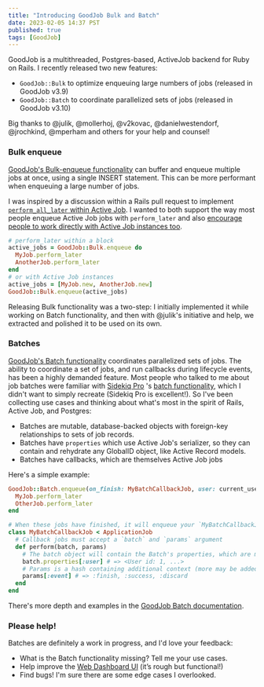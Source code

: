 ```yaml
---
title: "Introducing GoodJob Bulk and Batch"
date: 2023-02-05 14:37 PST
published: true
tags: [GoodJob]
---
```


GoodJob is a multithreaded, Postgres-based, ActiveJob backend for Ruby on Rails. I recently released two new features:

- `GoodJob::Bulk` to optimize enqueuing large numbers of jobs (released in GoodJob v3.9)
- `GoodJob::Batch` to coordinate parallelized sets of jobs (released in GoodJob v3.10)

Big thanks to @julik, @mollerhoj, @v2kovac, @danielwestendorf, @jrochkind, @mperham and others for your help and counsel!

### Bulk enqueue

[GoodJob's Bulk-enqueue functionality](https://github.com/bensheldon/good_job#bulk-enqueue) can buffer and enqueue multiple jobs at once, using a single INSERT statement. This can be more performant when enqueuing a large number of jobs.

I was inspired by a discussion within a Rails pull request to implement [`perform_all_later` within Active Job](https://github.com/rails/rails/pull/46603). I wanted to both support the way most people enqueue Active Job jobs with `perform_later` and also [encourage people to work directly with Active Job instances too](https://github.com/rails/rails/pull/43434).

```ruby
# perform_later within a block
active_jobs = GoodJob::Bulk.enqueue do
  MyJob.perform_later
  AnotherJob.perform_later
end
# or with Active Job instances
active_jobs = [MyJob.new, AnotherJob.new]
GoodJob::Bulk.enqueue(active_jobs)
```

Releasing Bulk functionality was a two-step: I initially implemented it while working on Batch functionality, and then with @julik's initiative and help, we extracted and polished it to be used on its own.

### Batches

[GoodJob's Batch functionality](https://github.com/bensheldon/good_job#batches) coordinates parallelized sets of jobs. The ability to coordinate a set of jobs, and run callbacks during lifecycle events, has been a highly demanded feature. Most people who talked to me about job batches were familiar with [Sidekiq Pro](https://sidekiq.org/products/pro.html) 's [batch functionality](https://github.com/mperham/sidekiq/wiki/Batches), which I didn't want to simply recreate (Sidekiq Pro is excellent!). So I've been collecting use cases and thinking about what's most in the spirit of Rails, Active Job, and Postgres:

- Batches are mutable, database-backed objects with foreign-key relationships to sets of job records.
- Batches have  `properties` which use Active Job's serializer, so they can contain and rehydrate any GlobalID object, like Active Record models.
- Batches have callbacks, which are themselves Active Job jobs

Here's a simple example:

```ruby
GoodJob::Batch.enqueue(on_finish: MyBatchCallbackJob, user: current_user) do
  MyJob.perform_later
  OtherJob.perform_later
end

# When these jobs have finished, it will enqueue your `MyBatchCallbackJob.perform_later(batch, options)`
class MyBatchCallbackJob < ApplicationJob
  # Callback jobs must accept a `batch` and `params` argument
  def perform(batch, params)
    # The batch object will contain the Batch's properties, which are mutable
    batch.properties[:user] # => <User id: 1, ...>
    # Params is a hash containing additional context (more may be added in the future)
    params[:event] # => :finish, :success, :discard
  end
end
```

There's more depth and examples in the [GoodJob Batch documentation](https://github.com/bensheldon/good_job#batches).

### Please help!

Batches are definitely a work in progress, and I'd love your feedback:

- What is the Batch functionality missing? Tell me your use cases.
- Help improve the [Web Dashboard UI](https://goodjob-demo.herokuapp.com/good_job/jobs) (it’s rough but functional!)
- Find bugs! I'm sure there are some edge cases I overlooked.
